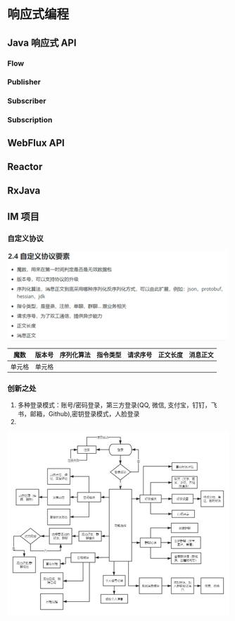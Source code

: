 # 响应式编程

## Java 响应式 API
### Flow
### Publisher
### Subscriber
### Subscription

## WebFlux API


## Reactor

## RxJava


## IM 项目
### 自定义协议
![](.README_images/f0d62704.png)


| 魔数  | 版本号 | 序列化算法 | 指令类型 | 请求序号 | 正文长度 | 消息正文 |
|:---:|:---:|:-----:|:----:|------|------|------|
| 单元格 | 单元格 |       |      |      |      |      |
### 创新之处
1. 多种登录模式：账号/密码登录，第三方登录(QQ, 微信, 支付宝，钉钉，飞书，邮箱，Github),密钥登录模式，人脸登录
2. 
![](.README_images/a9696dba.png)